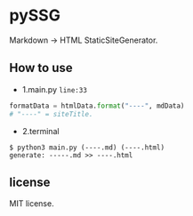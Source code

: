 # pySSG
Markdown -> HTML StaticSiteGenerator.

## How to use
- 1.main.py <code>line:33</code>
```python
formatData = htmlData.format("----", mdData)
# "----" = siteTitle.
```
- 2.terminal
```shell
$ python3 main.py (----.md) (----.html)
generate: -----.md >> ----.html 
```

## license
MIT license.
